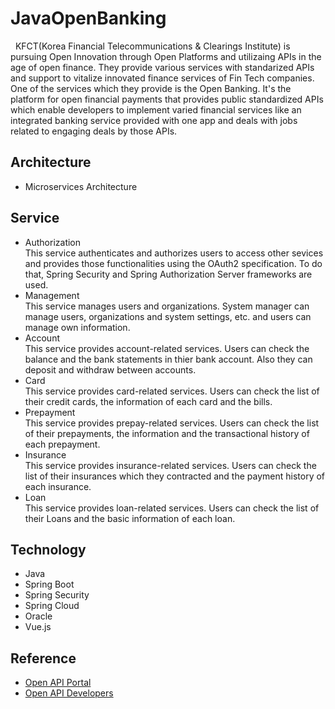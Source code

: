 # JavaOpenBanking

&nbsp;&nbsp;KFCT(Korea Financial Telecommunications & Clearings Institute) is pursuing Open Innovation through Open Platforms and utilizaing APIs in the age of open finance. They provide various services with standarized APIs and support to vitalize innovated finance services of Fin Tech companies. One of the services which they provide is the Open Banking. It's the platform for open financial payments that provides public standardized APIs which enable developers to implement varied financial services like an integrated banking service provided with one app and deals with jobs related to engaging deals by those APIs.

## Architecture
- Microservices Architecture

## Service
- Authorization
<br>This service authenticates and authorizes users to access other sevices and provides those functionalities using the OAuth2 specification. To do that, Spring Security and Spring Authorization Server frameworks are used.
- Management
<br>This service manages users and organizations. System manager can manage users, organizations and system settings, etc. and users can manage own information.
- Account
<br>This service provides account-related services. Users can check the balance and the bank statements in thier bank account. Also they can deposit and withdraw between accounts.
- Card
<br>This service provides card-related services. Users can check the list of their credit cards, the information of each card and the bills.
- Prepayment
<br>This service provides prepay-related services. Users can check the list of their prepayments, the information and the transactional history of each prepayment.
- Insurance
<br>This service provides insurance-related services. Users can check the list of their insurances which they contracted and the payment history of each insurance.
- Loan
<br>This service provides loan-related services. Users can check the list of their Loans and the basic information of each loan.

## Technology
- Java
- Spring Boot
- Spring Security
- Spring Cloud
- Oracle
- Vue.js

## Reference
- [Open API Portal](https://openapi.kftc.or.kr/main)
- [Open API Developers](https://developers.kftc.or.kr/dev)
